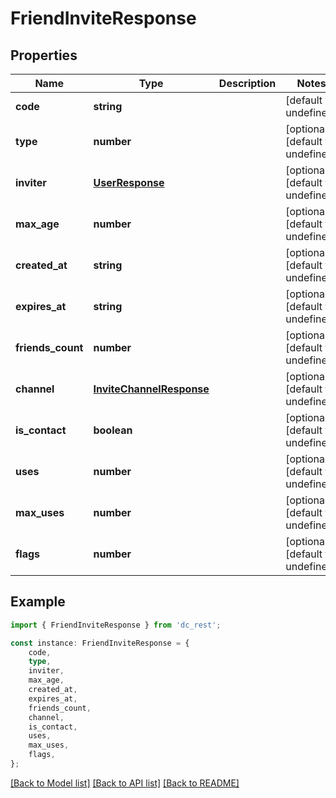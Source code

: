 # FriendInviteResponse


## Properties

Name | Type | Description | Notes
------------ | ------------- | ------------- | -------------
**code** | **string** |  | [default to undefined]
**type** | **number** |  | [optional] [default to undefined]
**inviter** | [**UserResponse**](UserResponse.md) |  | [optional] [default to undefined]
**max_age** | **number** |  | [optional] [default to undefined]
**created_at** | **string** |  | [optional] [default to undefined]
**expires_at** | **string** |  | [optional] [default to undefined]
**friends_count** | **number** |  | [optional] [default to undefined]
**channel** | [**InviteChannelResponse**](InviteChannelResponse.md) |  | [optional] [default to undefined]
**is_contact** | **boolean** |  | [optional] [default to undefined]
**uses** | **number** |  | [optional] [default to undefined]
**max_uses** | **number** |  | [optional] [default to undefined]
**flags** | **number** |  | [optional] [default to undefined]

## Example

```typescript
import { FriendInviteResponse } from 'dc_rest';

const instance: FriendInviteResponse = {
    code,
    type,
    inviter,
    max_age,
    created_at,
    expires_at,
    friends_count,
    channel,
    is_contact,
    uses,
    max_uses,
    flags,
};
```

[[Back to Model list]](../README.md#documentation-for-models) [[Back to API list]](../README.md#documentation-for-api-endpoints) [[Back to README]](../README.md)
